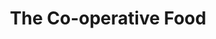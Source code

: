 ---
title: "The Co-operative Food"
url: /derby/the-co-operative-food-tutbury-avenue/
shop: supermarket
---
